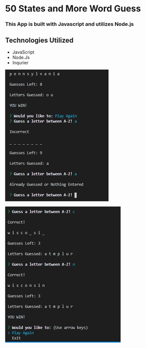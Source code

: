 # 50 States and More Word Guess




### This App is built with Javascript and utilizes Node.js
## Technologies Utilized 
  * JavaScript
  * Node.Js
  * Inqurier
  
  
![wordguess](https://github.com/hayjmuir/wordguess/blob/master/images/Annotation%202020-04-14%20150559.jpg)

![wordguess](https://github.com/hayjmuir/wordguess/blob/master/images/Annotation%202020-04-14%20150611.jpg)


